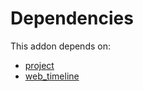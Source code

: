 # Dependencies

This addon depends on:

- [project](https://github.com/bringout/oca-ocb-project)
- [web_timeline](https://github.com/bringout/oca-technical)
